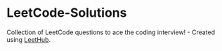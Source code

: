 
# LeetCode-Solutions

Collection of LeetCode questions to ace the coding interview! - Created using [LeetHub](https://chromewebstore.google.com/detail/leethub-v2/mhanfgfagplhgemhjfeolkkdidbakocm).
